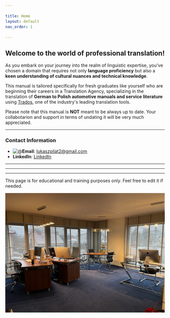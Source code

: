 ```yaml
---

title: Home
layout: default
nav_order: 1

---
```

<h2>Welcome to the world of professional translation!</h2>

As you embark on your journey into the realm of linguistic expertise, you've chosen a domain that requires not only **language proficiency** but also a **keen understanding of cultural nuances and technical knowledge**.

This manual is tailored specifically for fresh graduates like yourself who are beginning their careers in a Translation Agency, specializing in the translation of **German to Polish automotive manuals and service literature** using [Trados](https://www.trados.com/), one of the industry's leading translation tools.

Please note that this manual is **NOT** meant to be always up to date. Your collabotarion and support in terms of undating it will be very much appreciated.

---
### Contact Information


- <img src="https://upload.wikimedia.org/wikipedia/commons/3/3f/Email-open.svg" alt="@" style="width: 16px; height: 16px;">**Email**: [lukaszpilat2@gmail.com](mailto:lukaszpilat2@gmail.com)
- **LinkedIn**: [LinkedIn](https://www.linkedin.com/in/%C5%82ukasz-pilat-567885129/)

---


---


---

This page is for educational and training purposes only. Feel free to edit it if needed.


![Office](office1.jpg)




